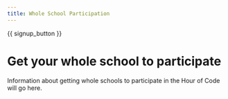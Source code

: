 ```yaml
---
title: Whole School Participation
---
```


{{ signup_button }}

# Get your whole school to participate

Information about getting whole schools to participate in the Hour of Code will go here.